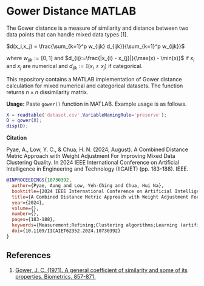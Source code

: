 # Gower Distance MATLAB
The Gower distance is a measure of similarity and distance between two data points that can handle mixed data types [1].

$d(x_i,x_j) = \frac{\sum_{k=1}^p w_{ijk} d_{ijk}}{\sum_{k=1}^p w_{ijk}}$

where $w_{ijk}:= [0,1]$ and $d_{ij}:=\frac{|x_{i} - x_{j}|}{\max(x) - \min(x)}$ if $x_{i}$ and $x_{j}$ are numerical and  $d_{ijk}:=\mathbb{I}(x_{i} \neq x_{j})$ if categorical.

This repository contains a MATLAB implementation of Gower distance calculation for mixed numerical and categorical datasets. The function returns $n \times n$ dissimilarity matrix.

**Usage:** Paste `gower()` function in MATLAB. Example usage is as follows.
```m
X = readtable('dataset.csv',VariableNamingRule='preserve');
D = gower(X);
disp(D);
```

**Citation**

Pyae, A., Low, Y. C., & Chua, H. N. (2024, August). A Combined Distance Metric Approach with Weight Adjustment For Improving Mixed Data Clustering Quality. In 2024 IEEE International Conference on Artificial Intelligence in Engineering and Technology (IICAIET) (pp. 183-188). IEEE.
```bibtex
@INPROCEEDINGS{10730392,
  author={Pyae, Aung and Low, Yeh-Ching and Chua, Hui Na},
  booktitle={2024 IEEE International Conference on Artificial Intelligence in Engineering and Technology (IICAIET)}, 
  title={A Combined Distance Metric Approach with Weight Adjustment For Improving Mixed Data Clustering Quality}, 
  year={2024},
  volume={},
  number={},
  pages={183-188},
  keywords={Measurement;Refining;Clustering algorithms;Learning (artificial intelligence);Complexity theory;Optimization;Distance Metrics;Mixed Data;Hierarchical Clustering;Unsupervised Learning},
  doi={10.1109/IICAIET62352.2024.10730392}
}
```

## References
1. [Gower, J. C. (1971). A general coefficient of similarity and some of its properties. Biometrics, 857-871.](https://doi.org/10.2307/2528823)
